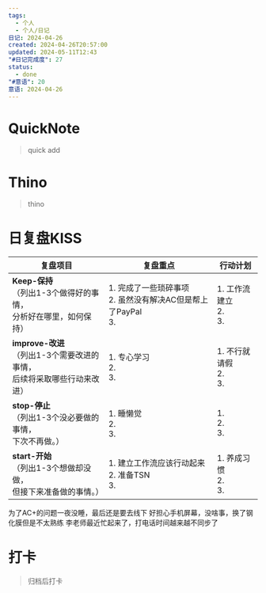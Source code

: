 ```yaml
---
tags:
  - 个人
  - 个人/日记
日记: 2024-04-26
created: 2024-04-26T20:57:00
updated: 2024-05-11T12:43
"#日记完成度": 27
status:
  - done
"#意语": 20
意语: 2024-04-26
---
```

# QuickNote
> quick add

# Thino
> thino

# 日复盘KISS
| **复盘项目**                                             | **复盘重点**                                      | **行动计划**               |
| ---------------------------------------------------- | --------------------------------------------- | ---------------------- |
| **Keep-保持**<br>（列出1-3个做得好的事情，<br>   分析好在哪里，如何保持）     | 1.  完成了一些琐碎事项<br>2. 虽然没有解决AC但是帮上了PayPal<br>3. | 1.  工作流建立<br>2. <br>3. |
| **improve-改进**<br>（列出1-3个需要改进的事情，<br>  后续将采取哪些行动来改进） | 1.  专心学习<br>2. <br>3.                         | 1.  不行就请假<br>2. <br>3. |
| **stop-停止**<br>（列出1-3个没必要做的事情，<br>下次不再做。）            | 1.  睡懒觉<br>2. <br>3.                          | 1.  <br>2. <br>3.      |
| **start-开始**<br>（列出1-3个想做却没做，<br>但接下来准备做的事情。）        | 1.  建立工作流应该行动起来<br>2. 准备TSN<br>3.             | 1.  养成习惯<br>2. <br>3.  |

为了AC+的问题一夜没睡，最后还是要去线下
好担心手机屏幕，没啥事，换了钢化膜但是不太熟练
李老师最近忙起来了，打电话时间越来越不同步了

# 打卡
> 归档后打卡


